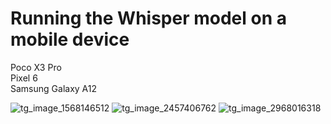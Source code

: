 # Running the Whisper model on a mobile device  
Poco X3 Pro  
Pixel 6  
Samsung Galaxy A12  


![tg_image_1568146512](https://github.com/GSKW/Test-tasks/assets/63060445/0c54c5f5-baf4-4967-9cac-a63f28f8ddce)
![tg_image_2457406762](https://github.com/GSKW/Test-tasks/assets/63060445/da5a4489-496c-47e2-8288-8608897d44fb)
![tg_image_2968016318](https://github.com/GSKW/Test-tasks/assets/63060445/c7263172-27e6-4f5d-b75b-2e7870afeab2)

